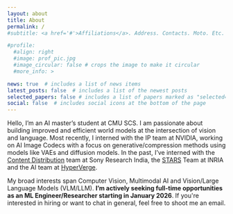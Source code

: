 ```yaml
---
layout: about
title: About
permalink: /
#subtitle: <a href='#'>Affiliations</a>. Address. Contacts. Moto. Etc.

#profile:
  #align: right
  #image: prof_pic.jpg
  #image_circular: false # crops the image to make it circular
  #more_info: >

news: true  # includes a list of news items
latest_posts: false  # includes a list of the newest posts
selected_papers: false # includes a list of papers marked as "selected={true}"
social: false  # includes social icons at the bottom of the page
---
```


Hello, I’m an AI master’s student at CMU SCS. I am passionate about building improved and efficient world models at the intersection of vision and language. Most recently, I interned with the IP team at NVIDIA, working on AI Image Codecs with a focus on generative/compression methods using models like VAEs and diffusion models. In the past, I’ve interned with the [Content Distribution](https://www.sonyresearchindia.com/research-areas/#sec3) team at Sony Research India, the [STARS](https://team.inria.fr/stars/en/research/) Team at INRIA and the AI team at [HyperVerge](https://hyperverge.co/).

My broad interests span Computer Vision, Multimodal AI and Vision/Large Language Models (VLM/LLM). **I’m actively seeking full-time opportunities as an ML Engineer/Researcher starting in January 2026**. If you're interested in hiring or want to chat in general, feel free to shoot me an email.
